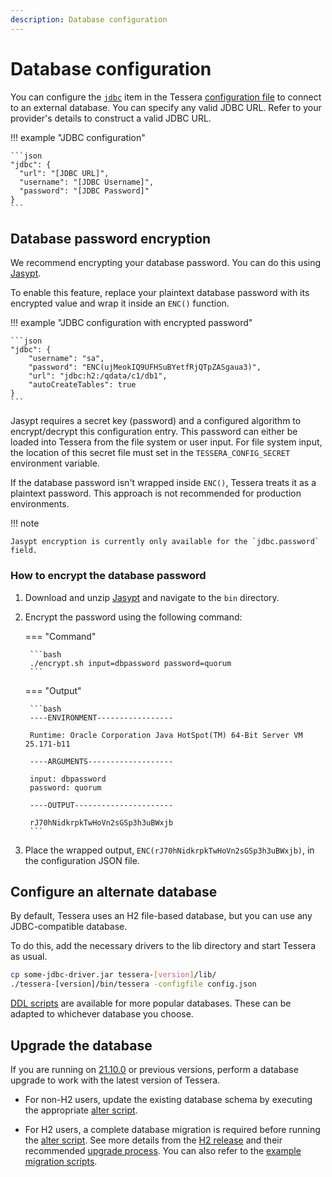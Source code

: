 ```yaml
---
description: Database configuration
---
```


# Database configuration

You can configure the [`jdbc`](../../Reference/SampleConfiguration.md#jdbc) item in the Tessera
[configuration file](Tessera.md) to connect to an external database.
You can specify any valid JDBC URL.
Refer to your provider's details to construct a valid JDBC URL.

!!! example "JDBC configuration"

    ```json
    "jdbc": {
      "url": "[JDBC URL]",
      "username": "[JDBC Username]",
      "password": "[JDBC Password]"
    }
    ```

## Database password encryption

We recommend encrypting your database password.
You can do this using [Jasypt](https://github.com/jasypt/jasypt).

To enable this feature, replace your plaintext database password with its encrypted value and wrap it inside an `ENC()` function.

!!! example "JDBC configuration with encrypted password"

    ```json
    "jdbc": {
        "username": "sa",
        "password": "ENC(ujMeokIQ9UFHSuBYetfRjQTpZASgaua3)",
        "url": "jdbc:h2:/qdata/c1/db1",
        "autoCreateTables": true
    }
    ```

Jasypt requires a secret key (password) and a configured algorithm to encrypt/decrypt this configuration entry.
This password can either be loaded into Tessera from the file system or user input.
For file system input, the location of this secret file must set in the `TESSERA_CONFIG_SECRET` environment variable.

If the database password isn't wrapped inside `ENC()`, Tessera treats it as a plaintext password.
This approach is not recommended for production environments.

!!! note

    Jasypt encryption is currently only available for the `jdbc.password` field.

### How to encrypt the database password

1. Download and unzip [Jasypt](https://github.com/jasypt/jasypt) and navigate to the `bin` directory.
1. Encrypt the password using the following command:

    === "Command"

        ```bash
        ./encrypt.sh input=dbpassword password=quorum
        ```

    === "Output"

        ```bash
        ----ENVIRONMENT-----------------

        Runtime: Oracle Corporation Java HotSpot(TM) 64-Bit Server VM 25.171-b11

        ----ARGUMENTS-------------------

        input: dbpassword
        password: quorum

        ----OUTPUT----------------------

        rJ70hNidkrpkTwHoVn2sGSp3h3uBWxjb
        ```

1. Place the wrapped output, `ENC(rJ70hNidkrpkTwHoVn2sGSp3h3uBWxjb)`, in the configuration JSON file.

## Configure an alternate database

By default, Tessera uses an H2 file-based database, but you can use any JDBC-compatible database.

To do this, add the necessary drivers to the lib directory and start Tessera as usual.

```bash
cp some-jdbc-driver.jar tessera-[version]/lib/
./tessera-[version]/bin/tessera -configfile config.json
```

[DDL scripts] are available for more popular databases.
These can be adapted to whichever database you choose.

## Upgrade the database

If you are running on [21.10.0](https://github.com/ConsenSys/tessera/releases/tag/tessera-21.10.0)
or previous versions, perform a database upgrade to work with the latest version of Tessera.

* For non-H2 users, update the existing database schema by
  executing the appropriate [alter script](https://github.com/ConsenSys/tessera/tree/master/ddls/add-codec).

* For H2 users, a complete database migration is required before running the [alter script](https://github.com/ConsenSys/tessera/tree/master/ddls/add-codec).
  See more details from the [H2 release](https://github.com/h2database/h2database/releases/tag/version-2.0.202) and their recommended [upgrade process](https://h2database.com/html/tutorial.html#upgrade_backup_restore).
   You can also refer to the [example migration scripts](https://github.com/ConsenSys/tessera/blob/master/ddls/scripts/h2-upgrade.sh).

<!-- links -->
[DDL scripts]: https://github.com/ConsenSys/tessera/tree/master/ddls/create-table
